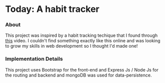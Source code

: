 # Today: A habit tracker

### About

This project was inspired by a habit tracking techique that I found through [this](https://www.youtube.com/watch?v=0bxIg3M_MHY) video. I couldn't find something exactly like this online and was looking to grow my skills in web development so I thought I'd made one!


### Implementation Details

This project uses Bootstrap for the front-end and Express Js / Node Js for the routing and backend and mongoDB was used for data-persistence.

